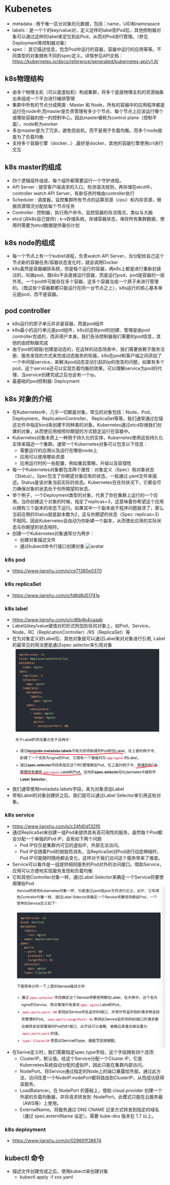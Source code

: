 # Kubenetes

- metadata : 用于唯一区分对象的元数据，包括：name，UID和namespace
- labels：是一个个的key/value对，定义这样的label到Pod后，其他控制器对象可以通过这样的label来定位到此Pod，从而对Pod进行管理。（参见Deployment等控制器对象）
- spec： 其它描述信息，包含Pod中运行的容器，容器中运行的应用等等。不同类型的对象拥有不同的spec定义。详情参见API文档：https://kubernetes.io/docs/reference/generated/kubernetes-api/v1.9/




## k8s物理结构
- 由多个物理主机（可以是虚拟机）构成集群，将多个底层物理主机的资源抽象出来组成一个平台进行编排管理
- 集群中所有的节点分成两类 : Master 和 Node，所有的容器中的应用程序都是运行在node中,而master是负责管理有多少个节点、每个节点上应该运行哪个或哪些容器的统一的控制中心。因此master被称为control plane（控制平面），node称为worker
- 多台master是为了冗余，避免但宕机，而不是用于负载均衡。而多个node就是为了负载均衡
- 支持多个容器引擎（docker...）,最好是docker，其他的容器引擎使用cri进行交互

## k8s master的组成
- 四个逻辑组件组成，每个组件都需要运行一个守护进程。
- API Server : 接受客户端请求的入口，检测语法规则，再存储在etcd中，controller watch API Server，有新任务时候由controller执行
- Scheduler : 调度器，监控集群所有节点的运算资源（cpu）和内存资源，根据资源情况分配给每个节点任务
- Controller : 控制器，执行用户命令，监控容器的存活情况，类似与大脑
- etcd (非k8s自己提供) : k-v存储系统，存储容器状态，保存所有集群数据，使用时需要为etcd数据提供备份计划

## k8s node的组成
- 每一个节点上有一个kublet进程，负责watch API Server，当分配给自己这个节点新的容器任务/容器状态变化时，就会调用Docker
- k8s虽然是容器编排系统，但是每个运行的容器，再k8s上都是进行重新封装过的，叫做pod，既k8s不会直接运行容器，而是运行pod，pod是容器的一层外壳。一个pod中可能存在多个容器，这多个容器当成一个原子来进行管理的。（既这些个容器都都只能运行在同一台节点之上），k8s运行的核心基本单元是pod，而不是容器。

## pod controller
- k8s运行的原子单元并非是容器，而是pod组件
- k8s最小的运行单元是pod组件，k8s对这些pod的创建、管理是由pod controller完成的，而非用户本身。我们告诉控制器我们需要的pod信息，其他的由控制器完成
- 由于pod的销毁/创建是动态的，在这样的动态场景中，我们需要依赖于服务注册、服务发现的方式来完成动态服务的衔接。k8s在pod和客户端之间添加了一个中间层service，来解决pod动态变动引起的ip的改变的问题，如果有多个pod，这个service还可以实现负载均衡的效果。可以理解service为pod的代理，当service创建完成之后也会有一个ip。 
- 最基础的pod控制器: Deployment

## k8s 对象的介绍

- 在Kubernetes中，几乎一切都是对象。常见的对象包括：Node，Pod，Deployment，ReplicationController， ReplicaSet等等。我们通常通过在描述文件中指定kind来创建不同种类的对象。Kubernetes通过etcd存储我们创建的对象，从而使应用按照你期望的方式稳定运行在容器中。
- Kubernetes对象本质上一种用于持久化的实体，Kubernetes使用这些持久化实体来描述一个集群。通常一个Kubernetes对象可以包含以下信息：
    - 需要运行的应用以及运行在哪些node上
    - 应用可以使用哪些资源
    - 应用运行时的一些配置，例如重启策略，升级以及容错性
- 每一个Kubernetes对象都包含两个属性：对象定义（Spec）和对象状态（Status）。Spec包含了你期望对象应有的状态，一般通过.yaml文件来描述。Status是该对象当前实际的状态。Kubernetes在任何状况下，它都会尽力确保对象的状态处于你所期望的状态。
- 举个例子，一个Deployment类型的对象，代表了你在集群上运行的一个应用。当你创建这个对象的时候，指定了replicas=3，这意味着你希望这个应用以拥有三个副本的状态下运行。如果其中一个副本由于程序问题崩溃了，那么当前应用的Status就是副本数为2，这与你期望的状态（Spec: replicas=3）不相同，因此Kubernetes会自动为你新建一个副本，从而使此应用的实际状态与你期望的状态相符。
- 创建一个Kubernetes对象通常分为两步：
    - 创建对象描述文件
    - 通过kubectl命令行接口创建对象
![avatar](/k8s/pic/deployment.png)


### k8s pod
- https://www.jianshu.com/p/ce71385e0370

### k8s replicaSet
- https://www.jianshu.com/p/fd8d8d51741e

### k8s label
- https://www.jianshu.com/p/cd6b4b4caaab
- Label以key/value键值对的形式附加到任何对象上，如Pod，Service，Node，RC（ReplicationController）/RS（ReplicaSet）等
- 在为对象定义好Label后，其他对象就可以通过Label来对对象进行引用, Label的最常见的用法便是通过spec.selector来引用对象
![avatar](/k8s/pic/label-selector.png)
- 我们通常使用metadata.labels字段，来为对象添加Label
- 带有Label的对象创建好之后，我们就可以通过Label Selector来引用这些对象。

### k8s service
- https://www.jianshu.com/p/c24fd0d132f6
- 通过ReplicaSet来创建一组Pod来提供具有高可用性的服务。虽然每个Pod都会分配一个单独的Pod IP，会有如下两个问题
    - Pod IP仅仅是集群内可见的虚拟IP，外部无法访问。
    - Pod IP会随着Pod的销毁而消失，当ReplicaSet对Pod进行动态伸缩时，Pod IP可能随时随地都会变化，这样对于我们访问这个服务带来了难度。
- Service可以看作是一组提供相同服务的Pod对外的访问接口。借助Service，应用可以方便地实现服务发现和负载均衡
- 它和其他Controller对象一样，通过Label Selector来确定一个Service将要使用哪些Pod
![avatar](/k8s/pic/service.png)
- 在Serive定义时，我们需要指定spec.type字段，这个字段拥有四个选项:
    - ClusterIP。默认值。给这个Service分配一个Cluster IP，它是Kubernetes系统自动分配的虚拟IP，因此只能在集群内部访问。
    - NodePort。将Service通过指定的Node上的端口暴露给外部。通过此方法，访问任意一个NodeIP:nodePort都将路由到ClusterIP，从而成功获得该服务。
    - LoadBalancer。在 NodePort 的基础上，借助 cloud provider 创建一个外部的负载均衡器，并将请求转发到 <NodeIP>:NodePort。此模式只能在云服务器（AWS等）上使用。
    - ExternalName。将服务通过 DNS CNAME 记录方式转发到指定的域名（通过 spec.externlName 设定）。需要 kube-dns 版本在 1.7 以上。

### k8s deployment
- https://www.jianshu.com/p/029661f38674




## kubectl 命令
- 描述文件创建完成之后，使用kubectl来创建对象
    - kubectl apply -f xxx.yaml